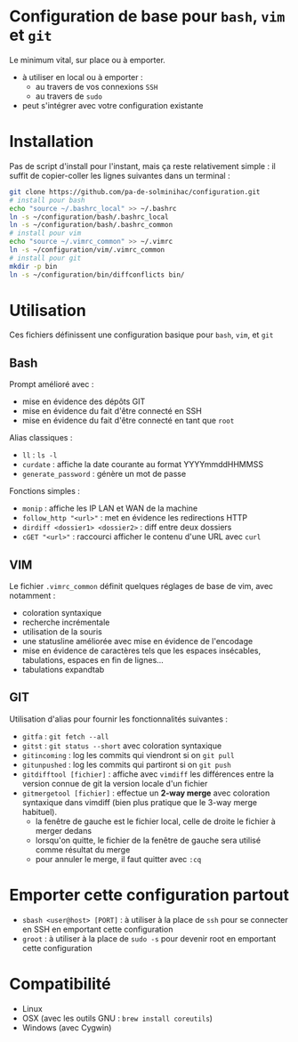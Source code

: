 # Configuration de base pour `bash`, `vim` et `git`

Le minimum vital, sur place ou à emporter.

- à utiliser en local ou à emporter :
  - au travers de vos connexions `SSH`
  - au travers de `sudo`
- peut s'intégrer avec votre configuration existante


# Installation

Pas de script d'install pour l'instant, mais ça reste relativement simple : il suffit de copier-coller les lignes suivantes dans un terminal :

```bash
git clone https://github.com/pa-de-solminihac/configuration.git
# install pour bash
echo "source ~/.bashrc_local" >> ~/.bashrc
ln -s ~/configuration/bash/.bashrc_local
ln -s ~/configuration/bash/.bashrc_common
# install pour vim
echo "source ~/.vimrc_common" >> ~/.vimrc
ln -s ~/configuration/vim/.vimrc_common
# install pour git
mkdir -p bin
ln -s ~/configuration/bin/diffconflicts bin/
```


# Utilisation

Ces fichiers définissent une configuration basique pour `bash`, `vim`, et `git`


## Bash

Prompt amélioré avec :
- mise en évidence des dépôts GIT
- mise en évidence du fait d'être connecté en SSH
- mise en évidence du fait d'être connecté en tant que `root`

Alias classiques :
- `ll` : `ls -l`
- `curdate` : affiche la date courante au format YYYYmmddHHMMSS
- `generate_password` : génère un mot de passe

Fonctions simples :
- `monip` : affiche les IP LAN et WAN de la machine
- `follow_http "<url>"` : met en évidence les redirections HTTP
- `dirdiff <dossier1> <dossier2>` : diff entre deux dossiers
- `cGET "<url>"` : raccourci afficher le contenu d'une URL avec `curl`


## VIM

Le fichier `.vimrc_common` définit quelques réglages de base de vim, avec notamment :
- coloration syntaxique
- recherche incrémentale
- utilisation de la souris
- une statusline améliorée avec mise en évidence de l'encodage
- mise en évidence de caractères tels que les espaces insécables, tabulations, espaces en fin de lignes...
- tabulations expandtab


## GIT

Utilisation d'alias pour fournir les fonctionnalités suivantes :
- `gitfa` : `git fetch --all`
- `gitst` : `git status --short` avec coloration syntaxique
- `gitincoming` : log les commits qui viendront si on `git pull`
- `gitunpushed` : log les commits qui partiront si on `git push`
- `gitdifftool [fichier]` : affiche avec `vimdiff` les différences entre la version connue de git la version locale d'un fichier
- `gitmergetool [fichier]` : effectue un **2-way merge** avec coloration syntaxique dans vimdiff (bien plus pratique que le 3-way merge habituel).
  - la fenêtre de gauche est le fichier local, celle de droite le fichier à merger dedans
  - lorsqu'on quitte, le fichier de la fenêtre de gauche sera utilisé comme résultat du merge
  - pour annuler le merge, il faut quitter avec `:cq`


# Emporter cette configuration partout

- `sbash <user@host> [PORT]` : à utiliser à la place de `ssh` pour se connecter en SSH en emportant cette configuration
- `groot` : à utiliser à la place de `sudo -s` pour devenir root en emportant cette configuration


# Compatibilité

- Linux
- OSX (avec les outils GNU : `brew install coreutils`)
- Windows (avec Cygwin)
